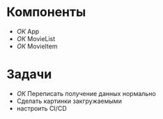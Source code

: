 # Компоненты

- *ОК* App
- *ОК* MovieList
- *ОК* MovieItem

# Задачи

- *ОК* Переписать получение данных нормально 
- Сделать картинки закгружаемыми
- настроить CI/CD